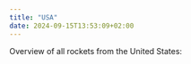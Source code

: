 ```yaml
---
title: "USA"
date: 2024-09-15T13:53:09+02:00
---
```


Overview of all rockets from the United States: